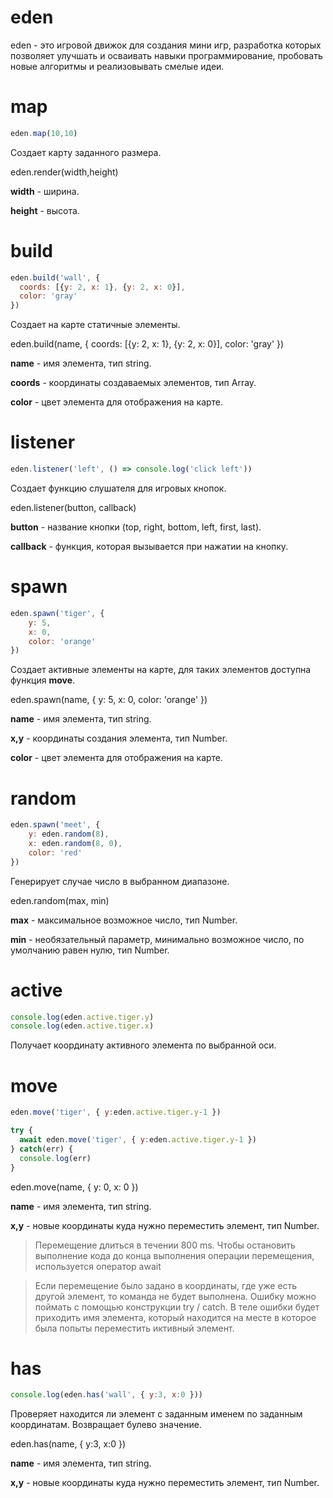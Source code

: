 # eden
eden - это игровой движок для создания мини игр, разработка которых позволяет улучшать и осваивать навыки программирование, пробовать новые алгоритмы и реализовывать смелые идеи.

# map
```js
eden.map(10,10)
```
Создает карту заданного размера.

eden.render(width,height)

**width** - ширина.

**height** - высота.

# build
```js
eden.build('wall', {
  coords: [{y: 2, x: 1}, {y: 2, x: 0}],
  color: 'gray'
})
```
Создает на карте статичные элементы.

eden.build(name, {
coords: [{y: 2, x: 1}, {y: 2, x: 0}],
color: 'gray'
})

**name** -  имя элемента, тип string.

**coords** - координаты создаваемых элементов, тип Array.

**color** - цвет элемента для отображения на карте.


# listener
```js
eden.listener('left', () => console.log('click left'))
```
Создает функцию слушателя для игровых кнопок.

eden.listener(button, callback)

**button** - название кнопки (top, right, bottom, left, first, last).

**callback** - функция, которая вызывается при нажатии на кнопку.

# spawn
```js
eden.spawn('tiger', {
    y: 5,
    x: 0,
    color: 'orange'
})
```
Создает активные элементы на карте, для таких элементов доступна функция **move**.

eden.spawn(name, { y: 5, x: 0, color: 'orange' })

**name** - имя элемента, тип string.

**x,y** - координаты создания элемента, тип Number.

**color** - цвет элемента для отображения на карте.


# random
```js
eden.spawn('meet', {
    y: eden.random(8),
    x: eden.random(8, 0),
    color: 'red'
})
```
Генерирует случае число в выбранном диапазоне.

eden.random(max, min)

**max** - максимальное возможное число, тип Number.

**min** - необязательный параметр, минимально возможное число, по умолчанию равен нулю, тип Number.

# active
```js
console.log(eden.active.tiger.y)
console.log(eden.active.tiger.x)
```
Получает координату активного элемента по выбранной оси.

# move

```js
eden.move('tiger', { y:eden.active.tiger.y-1 })
```

```js
try {
  await eden.move('tiger', { y:eden.active.tiger.y-1 })
} catch(err) {
  console.log(err)
}
```
eden.move(name, { y: 0, x: 0 })

**name** - имя элемента, тип string.

**x,y** - новые координаты куда нужно переместить элемент, тип Number.


> Перемещение длиться в течении 800 ms. Чтобы остановить выполнение кода до конца выполнения операции перемещения, используется оператор await

> Если перемещение было задано в координаты, где уже есть другой элемент, то команда не будет выполнена. Ошибку можно поймать с помощью конструкции try / catch. В теле ошибки будет приходить имя элемента, который находится на месте в которое была попыты переместить иктивный элемент.


# has

```js
console.log(eden.has('wall', { y:3, x:0 }))
```
Проверяет находится ли элемент с заданным именем по заданным координатам. Возвращает булево значение.

eden.has(name, { y:3, x:0 })

**name** - имя элемента, тип string.

**x,y** - новые координаты куда нужно переместить элемент, тип Number.




